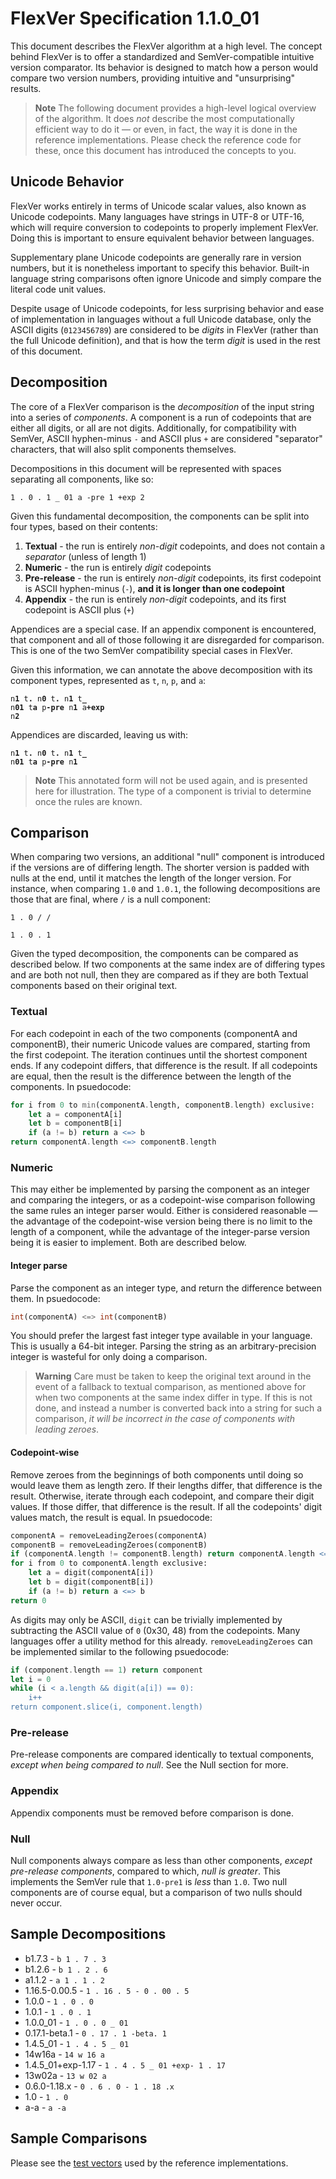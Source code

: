 # FlexVer Specification 1.1.0_01

This document describes the FlexVer algorithm at a high level. The concept behind FlexVer is to
offer a standardized and SemVer-compatible intuitive version comparator. Its behavior is designed
to match how a person would compare two version numbers, providing intuitive and "unsurprising"
results.

> **Note**
> The following document provides a high-level logical overview of the algorithm. It does *not*
> describe the most computationally efficient way to do it — or even, in fact, the way it is done
> in the reference implementations. Please check the reference code for these, once this document
> has introduced the concepts to you.

## Unicode Behavior
FlexVer works entirely in terms of Unicode scalar values, also known as Unicode codepoints. Many
languages have strings in UTF-8 or UTF-16, which will require conversion to codepoints to properly
implement FlexVer. Doing this is important to ensure equivalent behavior between languages.

Supplementary plane Unicode codepoints are generally rare in version numbers, but it is nonetheless
important to specify this behavior. Built-in language string comparisons often ignore Unicode and
simply compare the literal code unit values.

Despite usage of Unicode codepoints, for less surprising behavior and ease of implementation in
languages without a full Unicode database, only the ASCII digits (`0123456789`) are considered to be
*digits* in FlexVer (rather than the full Unicode definition), and that is how the term *digit* is
used in the rest of this document.

## Decomposition
The core of a FlexVer comparison is the *decomposition* of the input string into a series of
*components*. A component is a run of codepoints that are either all digits, or all are not digits.
Additionally, for compatibility with SemVer, ASCII hyphen-minus `-` and ASCII plus `+` are considered
"separator" characters, that will also split components themselves.

Decompositions in this document will be represented with spaces separating all components, like so:

`1 . 0 . 1 _ 01 a -pre 1 +exp 2`

Given this fundamental decomposition, the components can be split into four types, based on their
contents:

1. **Textual** - the run is entirely *non-digit* codepoints, and does not contain a *separator* (unless of length 1)
2. **Numeric** - the run is entirely *digit* codepoints
3. **Pre-release** - the run is entirely *non-digit* codepoints, its first codepoint is ASCII hyphen-minus (`-`), **and it is longer than one codepoint**
4. **Appendix** - the run is entirely *non-digit* codepoints, and its first codepoint is ASCII plus (`+`)

Appendices are a special case. If an appendix component is encountered, that component and all of
those following it are disregarded for comparison. This is one of the two SemVer compatibility special
cases in FlexVer.

Given this information, we can annotate the above decomposition with its component types,
represented as `t`, `n`, `p`, and `a`:

<code>n<b>1</b> t<b>.</b> n<b>0</b> t<b>.</b> n<b>1</b> t<b>_</b> n<b>01</b> t<b>a</b> p<b>-pre</b> n<b>1</b> a<b>+exp</b> n<b>2</b></code>

Appendices are discarded, leaving us with:

<code>n<b>1</b> t<b>.</b> n<b>0</b> t<b>.</b> n<b>1</b> t<b>_</b> n<b>01</b> t<b>a</b> p<b>-pre</b> n<b>1</b></code>

> **Note**
> This annotated form will not be used again, and is presented here for illustration. The type of a
> component is trivial to determine once the rules are known.

## Comparison
When comparing two versions, an additional "null" component is introduced if the versions are of
differing length. The shorter version is padded with nulls at the end, until it matches the length
of the longer version. For instance, when comparing `1.0` and `1.0.1`, the following decompositions
are those that are final, where `/` is a null component:

`1 . 0 / /`

`1 . 0 . 1`

Given the typed decomposition, the components can be compared as described below. If two components
at the same index are of differing types and are both not null, then they are compared as if they
are both Textual components based on their original text.

### Textual
For each codepoint in each of the two components (componentA and componentB), their numeric Unicode
values are compared, starting from the first codepoint. The iteration continues until the shortest
component ends. If any codepoint differs, that difference is the result. If all codepoints are
equal, then the result is the difference between the length of the components. In psuedocode:

```raku
for i from 0 to min(componentA.length, componentB.length) exclusive:
	let a = componentA[i]
	let b = componentB[i]
	if (a != b) return a <=> b
return componentA.length <=> componentB.length
```

### Numeric
This may either be implemented by parsing the component as an integer and comparing the integers,
or as a codepoint-wise comparison following the same rules an integer parser would. Either is
considered reasonable — the advantage of the codepoint-wise version being there is no limit to
the length of a component, while the advantage of the integer-parse version being it is easier to
implement. Both are described below.

#### Integer parse
Parse the component as an integer type, and return the difference between them. In psuedocode:

```raku
int(componentA) <=> int(componentB)
```

You should prefer the largest fast integer type available in your language. This is usually a 64-bit
integer. Parsing the string as an arbitrary-precision integer is wasteful for only doing a
comparison.

> **Warning**
> Care must be taken to keep the original text around in the event of a fallback to textual
> comparison, as mentioned above for when two components at the same index differ in type. If this
> is not done, and instead a number is converted back into a string for such a comparison, *it will
> be incorrect in the case of components with leading zeroes*.

#### Codepoint-wise
Remove zeroes from the beginnings of both components until doing so would leave them as length
zero. If their lengths differ, that difference is the result. Otherwise, iterate through each
codepoint, and compare their digit values. If those differ, that difference is the result. If all
the codepoints' digit values match, the result is equal. In psuedocode:

```raku
componentA = removeLeadingZeroes(componentA)
componentB = removeLeadingZeroes(componentB)
if (componentA.length != componentB.length) return componentA.length <=> componentB.length
for i from 0 to componentA.length exclusive:
	let a = digit(componentA[i])
	let b = digit(componentB[i])
	if (a != b) return a <=> b
return 0
```

As digits may only be ASCII, `digit` can be trivially implemented by subtracting the ASCII value of
`0` (0x30, 48) from the codepoints. Many languages offer a utility method for this already.
`removeLeadingZeroes` can be implemented similar to the following psuedocode:

```raku
if (component.length == 1) return component
let i = 0
while (i < a.length && digit(a[i]) == 0):
	i++
return component.slice(i, component.length)
```

### Pre-release
Pre-release components are compared identically to textual components, *except when being compared
to null*. See the Null section for more.

### Appendix
Appendix components must be removed before comparison is done.

### Null
Null components always compare as less than other components, *except pre-release components*,
compared to which, *null is greater*. This implements the SemVer rule that `1.0-pre1` is *less* than
`1.0`. Two null components are of course equal, but a comparison of two nulls should never occur.

## Sample Decompositions

* b1.7.3 - `b 1 . 7 . 3`
* b1.2.6 - `b 1 . 2 . 6`
* a1.1.2 - `a 1 . 1 . 2`
* 1.16.5-0.00.5 - `1 . 16 . 5 - 0 . 00 . 5`
* 1.0.0 - `1 . 0 . 0`
* 1.0.1 - `1 . 0 . 1`
* 1.0.0_01 - `1 . 0 . 0 _ 01`
* 0.17.1-beta.1 - `0 . 17 . 1 -beta. 1`
* 1.4.5_01 - `1 . 4 . 5 _ 01`
* 14w16a - `14 w 16 a`
* 1.4.5_01+exp-1.17 - `1 . 4 . 5 _ 01 +exp- 1 . 17`
* 13w02a - `13 w 02 a`
* 0.6.0-1.18.x - `0 . 6 . 0 - 1 . 18 .x`
* 1.0 - `1 . 0`
* a-a - `a -a`

## Sample Comparisons

Please see the [test vectors](https://github.com/unascribed/FlexVer/blob/trunk/test/test_vectors.txt)
used by the reference implementations.
